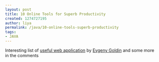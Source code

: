 ```yaml
---
layout: post
title: 10 Online Tools for Superb Productivity
created: 1274727195
author: liya
permalink: /java/10-online-tools-superb-productivity
tags:
- JAVA
---
```

<p>Interesting list of <a href="http://evgenyg.wordpress.com/2010/04/17/10-online-productivity-tools/">useful web application</a> by <a href="http://evgeny-goldin.com/">Evgeny Goldin</a> and some more in the comments</p>
